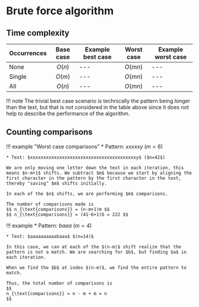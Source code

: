 # Brute force algorithm

## Time complexity

<center>

| Occurrences | Base case | Example best case | Worst case | Example worst case |
| ---- | :---: | --- | :---: | --- |
| None | $O(n)$ | --- | $O(mn)$ | --- |
| Single | $O(m)$ | --- | $O(mn)$ | --- |
| All | $O(n)$ | --- | $O(mn)$ | --- |

</center>

!!! note
    The trivial best case scenario is technically the pattern being longer than the text, but that is not considered in the table  above since it does not help to describe the performance of the algorithm.

## Counting comparisons

!!! example "Worst case comparisons"
    * Pattern: $xxxxxy$ ($m=6$)

    * Text: $xxxxxxxxxxxxxxxxxxxxxxxxxxxxxxxxxxxxxxxxy$ ($n=42$)

    We are only moving one letter down the text in each iteration, this means $n-m+1$ shifts. We subtract $m$ because we start by aligning the first character in the pattern by the first character in the text, thereby "saving" $m$ shifts initially.
    
    In each of the $n$ shifts, we are performing $m$ comparisons.

    The number of comparisons made is
    $$ n_{\text{comparisons}} = (n-m+1)m $$
    $$ n_{\text{comparisons}} = (41-6+1)6 = 222 $$

!!! example
    * Pattern: $baaa$ $(m=4)$

    * Text: $aaaaaaaaaabaaa$ $(n=14)$

    In this case, we can at each of the $(n-m)$ shift realize that the pattern is not a match. We are searching for $b$, but finding $a$ in each iteration.

    When we find the $b$ at index $(n-m)$, we find the entire pattern to match.

    Thus, the total number of comparisons is
    $$
    n_{\text{comparisons}} = n - m + m = n
    $$

